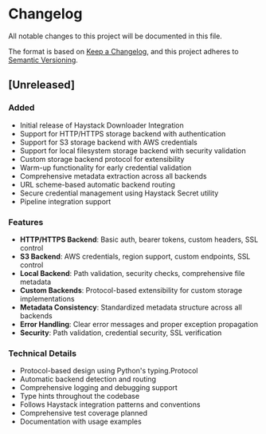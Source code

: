 # Changelog

All notable changes to this project will be documented in this file.

The format is based on [Keep a Changelog](https://keepachangelog.com/en/1.0.0/),
and this project adheres to [Semantic Versioning](https://semver.org/spec/v2.0.0.html).

## [Unreleased]

### Added
- Initial release of Haystack Downloader Integration
- Support for HTTP/HTTPS storage backend with authentication
- Support for S3 storage backend with AWS credentials
- Support for local filesystem storage backend with security validation
- Custom storage backend protocol for extensibility
- Warm-up functionality for early credential validation
- Comprehensive metadata extraction across all backends
- URL scheme-based automatic backend routing
- Secure credential management using Haystack Secret utility
- Pipeline integration support

### Features
- **HTTP/HTTPS Backend**: Basic auth, bearer tokens, custom headers, SSL control
- **S3 Backend**: AWS credentials, region support, custom endpoints, SSL control
- **Local Backend**: Path validation, security checks, comprehensive file metadata
- **Custom Backends**: Protocol-based extensibility for custom storage implementations
- **Metadata Consistency**: Standardized metadata structure across all backends
- **Error Handling**: Clear error messages and proper exception propagation
- **Security**: Path validation, credential security, SSL verification

### Technical Details
- Protocol-based design using Python's typing.Protocol
- Automatic backend detection and routing
- Comprehensive logging and debugging support
- Type hints throughout the codebase
- Follows Haystack integration patterns and conventions
- Comprehensive test coverage planned
- Documentation with usage examples
